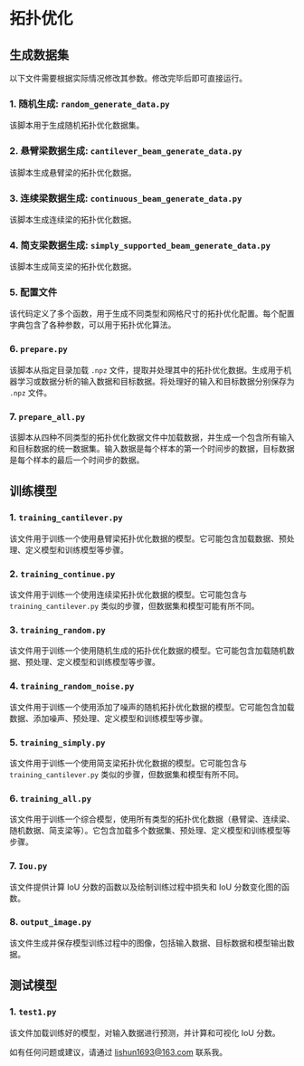 # 拓扑优化

## 生成数据集

以下文件需要根据实际情况修改其参数。修改完毕后即可直接运行。

### 1. 随机生成: `random_generate_data.py`

该脚本用于生成随机拓扑优化数据集。

### 2. 悬臂梁数据生成: `cantilever_beam_generate_data.py`

该脚本生成悬臂梁的拓扑优化数据。

### 3. 连续梁数据生成: `continuous_beam_generate_data.py`

该脚本生成连续梁的拓扑优化数据。

### 4. 简支梁数据生成: `simply_supported_beam_generate_data.py`

该脚本生成简支梁的拓扑优化数据。

### 5. 配置文件

该代码定义了多个函数，用于生成不同类型和网格尺寸的拓扑优化配置。每个配置字典包含了各种参数，可以用于拓扑优化算法。

### 6. `prepare.py`

该脚本从指定目录加载 `.npz` 文件，提取并处理其中的拓扑优化数据。生成用于机器学习或数据分析的输入数据和目标数据。将处理好的输入和目标数据分别保存为 `.npz` 文件。

### 7. `prepare_all.py`

该脚本从四种不同类型的拓扑优化数据文件中加载数据，并生成一个包含所有输入和目标数据的统一数据集。输入数据是每个样本的第一个时间步的数据，目标数据是每个样本的最后一个时间步的数据。

## 训练模型

### 1. `training_cantilever.py`

该文件用于训练一个使用悬臂梁拓扑优化数据的模型。它可能包含加载数据、预处理、定义模型和训练模型等步骤。

### 2. `training_continue.py`

该文件用于训练一个使用连续梁拓扑优化数据的模型。它可能包含与 `training_cantilever.py` 类似的步骤，但数据集和模型可能有所不同。

### 3. `training_random.py`

该文件用于训练一个使用随机生成的拓扑优化数据的模型。它可能包含加载随机数据、预处理、定义模型和训练模型等步骤。

### 4. `training_random_noise.py`

该文件用于训练一个使用添加了噪声的随机拓扑优化数据的模型。它可能包含加载数据、添加噪声、预处理、定义模型和训练模型等步骤。

### 5. `training_simply.py`

该文件用于训练一个使用简支梁拓扑优化数据的模型。它可能包含与 `training_cantilever.py` 类似的步骤，但数据集和模型有所不同。

### 6. `training_all.py`

该文件用于训练一个综合模型，使用所有类型的拓扑优化数据（悬臂梁、连续梁、随机数据、简支梁等）。它包含加载多个数据集、预处理、定义模型和训练模型等步骤。

### 7. `Iou.py`

该文件提供计算 IoU 分数的函数以及绘制训练过程中损失和 IoU 分数变化图的函数。

### 8. `output_image.py`

该文件生成并保存模型训练过程中的图像，包括输入数据、目标数据和模型输出数据。

## 测试模型

### 1. `test1.py`

该文件加载训练好的模型，对输入数据进行预测，并计算和可视化 IoU 分数。

如有任何问题或建议，请通过 lishun1693@163.com 联系我。

